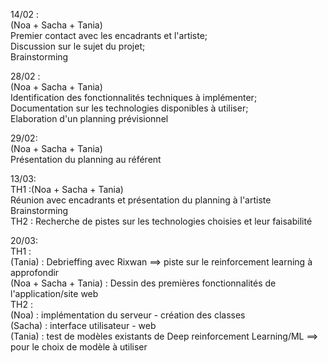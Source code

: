 14/02 :\
(Noa + Sacha + Tania) \
Premier contact avec les encadrants et l'artiste; \
Discussion sur le sujet du projet; \
Brainstorming 

28/02 :\
(Noa + Sacha + Tania) \
Identification des fonctionnalités techniques à implémenter; \
Documentation sur les technologies disponibles à utiliser; \
Elaboration d'un planning prévisionnel 

29/02:\
(Noa + Sacha + Tania) \
Présentation du planning au référent


13/03:\
TH1 :(Noa + Sacha + Tania) \
Réunion avec encadrants et présentation du planning à l'artiste \
Brainstorming \
TH2 : Recherche de pistes sur les technologies choisies et leur faisabilité 

20/03:\
TH1 :\
(Tania) : Debrieffing avec Rixwan ==> piste sur le reinforcement learning à approfondir\
(Noa + Sacha + Tania) : Dessin des premières fonctionnalités de l'application/site web\
TH2 :\
(Noa) : implémentation du serveur - création des classes\
(Sacha) : interface utilisateur - web \
(Tania) : test de modèles existants de Deep reinforcement Learning/ML ==> pour le choix de modèle à utiliser




